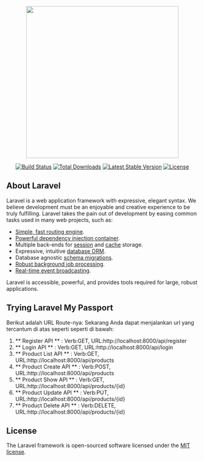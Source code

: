 <p align="center"><a href="https://laravel.com" target="_blank"><img src="https://raw.githubusercontent.com/laravel/art/master/logo-lockup/5%20SVG/2%20CMYK/1%20Full%20Color/laravel-logolockup-cmyk-red.svg" width="400"></a></p>

<p align="center">
<a href="https://travis-ci.org/laravel/framework"><img src="https://travis-ci.org/laravel/framework.svg" alt="Build Status"></a>
<a href="https://packagist.org/packages/laravel/framework"><img src="https://img.shields.io/packagist/dt/laravel/framework" alt="Total Downloads"></a>
<a href="https://packagist.org/packages/laravel/framework"><img src="https://img.shields.io/packagist/v/laravel/framework" alt="Latest Stable Version"></a>
<a href="https://packagist.org/packages/laravel/framework"><img src="https://img.shields.io/packagist/l/laravel/framework" alt="License"></a>
</p>

## About Laravel

Laravel is a web application framework with expressive, elegant syntax. We believe development must be an enjoyable and creative experience to be truly fulfilling. Laravel takes the pain out of development by easing common tasks used in many web projects, such as:

- [Simple, fast routing engine](https://laravel.com/docs/routing).
- [Powerful dependency injection container](https://laravel.com/docs/container).
- Multiple back-ends for [session](https://laravel.com/docs/session) and [cache](https://laravel.com/docs/cache) storage.
- Expressive, intuitive [database ORM](https://laravel.com/docs/eloquent).
- Database agnostic [schema migrations](https://laravel.com/docs/migrations).
- [Robust background job processing](https://laravel.com/docs/queues).
- [Real-time event broadcasting](https://laravel.com/docs/broadcasting).

Laravel is accessible, powerful, and provides tools required for large, robust applications.

## Trying Laravel My Passport
Berikut adalah URL Route-nya:
    Sekarang Anda dapat menjalankan url yang tercantum di atas seperti seperti di bawah:
1) ** Register API ** : Verb:GET, URL:http://localhost:8000/api/register
2) ** Login API ** : Verb:GET, URL:http://localhost:8000/api/login
3) ** Product List API ** : Verb:GET, URL:http://localhost:8000/api/products
4) ** Product Create API ** : Verb:POST, URL:http://localhost:8000/api/products
5) ** Product Show API ** : Verb:GET, URL:http://localhost:8000/api/products/{id}
6) ** Product Update API ** : Verb:PUT, URL:http://localhost:8000/api/products/{id}
7) ** Product Delete API ** : Verb:DELETE, URL:http://localhost:8000/api/products/{id}

## License

The Laravel framework is open-sourced software licensed under the [MIT license](https://opensource.org/licenses/MIT).
